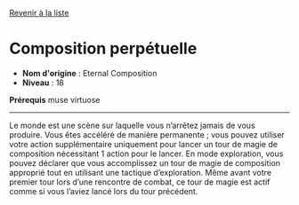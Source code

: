 [Revenir à la liste](..)

# Composition perpétuelle

 * **Nom d'origine** : Eternal Composition
 * **Niveau** : 18


<p><strong>Prérequis</strong> muse virtuose</p>
<hr>
<p>Le monde est une scène sur laquelle vous n’arrêtez jamais de vous produire. Vous êtes accéléré de manière permanente ; vous pouvez utiliser votre action supplémentaire uniquement pour lancer un tour de magie de composition nécessitant 1 action pour le lancer. En mode exploration, vous pouvez déclarer que vous accomplissez un tour de magie de composition approprié tout en utilisant une tactique d’exploration. Même avant votre premier tour lors d’une rencontre de combat, ce tour de magie est actif comme si vous l’aviez lancé lors du tour précédent.</p>